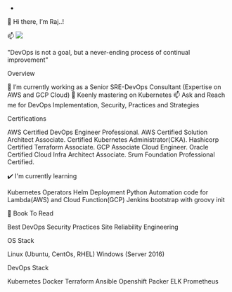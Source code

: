 - 


👋 Hi there, I’m Raj..!

📫 <img src="{https://img.shields.io/badge/EsakkiRajLinkedIn-0077B5?style=for-the-badge&logo=linkedin&logoColor=white}" />

  "DevOps is not a goal, but a never-ending process of continual improvement"


Overview

🔭 I’m currently working as a Senior SRE-DevOps Consultant (Expertise on AWS and GCP Cloud)
🌱 Keenly mastering on Kubernetes
📫 Ask and Reach me for DevOps Implementation, Security, Practices and Strategies


Certifications

AWS Certified DevOps Engineer Professional.
AWS Certified Solution Architect Associate.
Certified Kubernetes Administrator(CKA).
Hashicorp Certified Terraform Associate.
GCP Associate Cloud Engineer.
Oracle Certified Cloud Infra Architect Associate.
Srum Foundation Professional Certified.

✔️ I'm currently learning

Kubernetes Operators Helm Deployment
Python Automation code for Lambda(AWS) and Cloud Function(GCP)
Jenkins bootstrap with groovy init

📘 Book To Read

Best DevOps Security Practices
Site Reliability Engineering

OS Stack

Linux (Ubuntu, CentOs, RHEL)
Windows (Server 2016)

DevOps Stack

Kubernetes
Docker
Terraform
Ansible
Openshift
Packer
ELK
Prometheus

